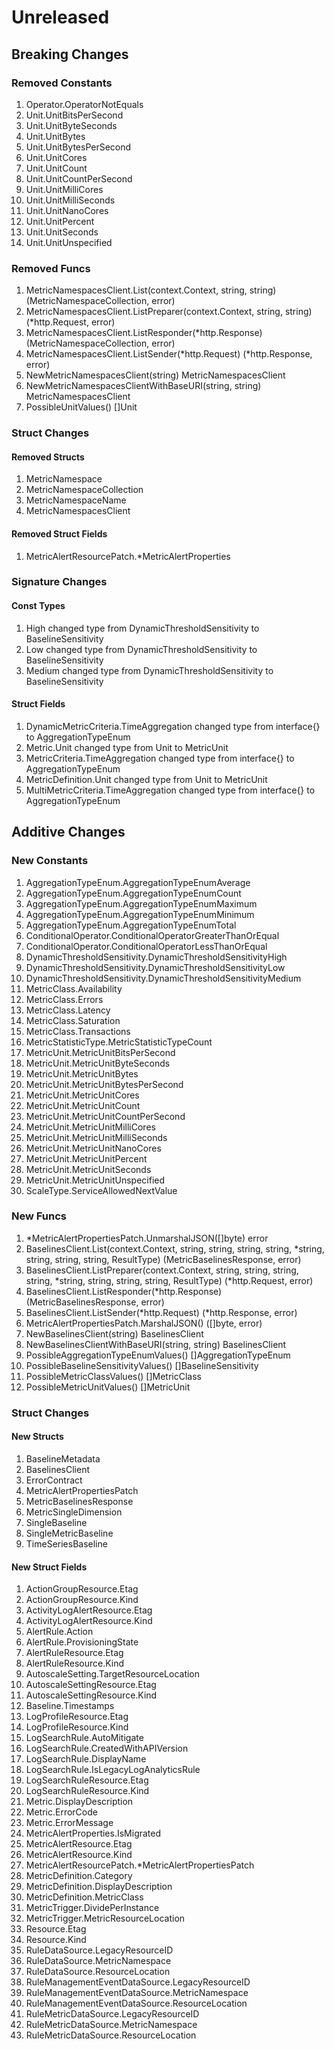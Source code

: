 # Unreleased

## Breaking Changes

### Removed Constants

1. Operator.OperatorNotEquals
1. Unit.UnitBitsPerSecond
1. Unit.UnitByteSeconds
1. Unit.UnitBytes
1. Unit.UnitBytesPerSecond
1. Unit.UnitCores
1. Unit.UnitCount
1. Unit.UnitCountPerSecond
1. Unit.UnitMilliCores
1. Unit.UnitMilliSeconds
1. Unit.UnitNanoCores
1. Unit.UnitPercent
1. Unit.UnitSeconds
1. Unit.UnitUnspecified

### Removed Funcs

1. MetricNamespacesClient.List(context.Context, string, string) (MetricNamespaceCollection, error)
1. MetricNamespacesClient.ListPreparer(context.Context, string, string) (*http.Request, error)
1. MetricNamespacesClient.ListResponder(*http.Response) (MetricNamespaceCollection, error)
1. MetricNamespacesClient.ListSender(*http.Request) (*http.Response, error)
1. NewMetricNamespacesClient(string) MetricNamespacesClient
1. NewMetricNamespacesClientWithBaseURI(string, string) MetricNamespacesClient
1. PossibleUnitValues() []Unit

### Struct Changes

#### Removed Structs

1. MetricNamespace
1. MetricNamespaceCollection
1. MetricNamespaceName
1. MetricNamespacesClient

#### Removed Struct Fields

1. MetricAlertResourcePatch.*MetricAlertProperties

### Signature Changes

#### Const Types

1. High changed type from DynamicThresholdSensitivity to BaselineSensitivity
1. Low changed type from DynamicThresholdSensitivity to BaselineSensitivity
1. Medium changed type from DynamicThresholdSensitivity to BaselineSensitivity

#### Struct Fields

1. DynamicMetricCriteria.TimeAggregation changed type from interface{} to AggregationTypeEnum
1. Metric.Unit changed type from Unit to MetricUnit
1. MetricCriteria.TimeAggregation changed type from interface{} to AggregationTypeEnum
1. MetricDefinition.Unit changed type from Unit to MetricUnit
1. MultiMetricCriteria.TimeAggregation changed type from interface{} to AggregationTypeEnum

## Additive Changes

### New Constants

1. AggregationTypeEnum.AggregationTypeEnumAverage
1. AggregationTypeEnum.AggregationTypeEnumCount
1. AggregationTypeEnum.AggregationTypeEnumMaximum
1. AggregationTypeEnum.AggregationTypeEnumMinimum
1. AggregationTypeEnum.AggregationTypeEnumTotal
1. ConditionalOperator.ConditionalOperatorGreaterThanOrEqual
1. ConditionalOperator.ConditionalOperatorLessThanOrEqual
1. DynamicThresholdSensitivity.DynamicThresholdSensitivityHigh
1. DynamicThresholdSensitivity.DynamicThresholdSensitivityLow
1. DynamicThresholdSensitivity.DynamicThresholdSensitivityMedium
1. MetricClass.Availability
1. MetricClass.Errors
1. MetricClass.Latency
1. MetricClass.Saturation
1. MetricClass.Transactions
1. MetricStatisticType.MetricStatisticTypeCount
1. MetricUnit.MetricUnitBitsPerSecond
1. MetricUnit.MetricUnitByteSeconds
1. MetricUnit.MetricUnitBytes
1. MetricUnit.MetricUnitBytesPerSecond
1. MetricUnit.MetricUnitCores
1. MetricUnit.MetricUnitCount
1. MetricUnit.MetricUnitCountPerSecond
1. MetricUnit.MetricUnitMilliCores
1. MetricUnit.MetricUnitMilliSeconds
1. MetricUnit.MetricUnitNanoCores
1. MetricUnit.MetricUnitPercent
1. MetricUnit.MetricUnitSeconds
1. MetricUnit.MetricUnitUnspecified
1. ScaleType.ServiceAllowedNextValue

### New Funcs

1. *MetricAlertPropertiesPatch.UnmarshalJSON([]byte) error
1. BaselinesClient.List(context.Context, string, string, string, string, *string, string, string, string, ResultType) (MetricBaselinesResponse, error)
1. BaselinesClient.ListPreparer(context.Context, string, string, string, string, *string, string, string, string, ResultType) (*http.Request, error)
1. BaselinesClient.ListResponder(*http.Response) (MetricBaselinesResponse, error)
1. BaselinesClient.ListSender(*http.Request) (*http.Response, error)
1. MetricAlertPropertiesPatch.MarshalJSON() ([]byte, error)
1. NewBaselinesClient(string) BaselinesClient
1. NewBaselinesClientWithBaseURI(string, string) BaselinesClient
1. PossibleAggregationTypeEnumValues() []AggregationTypeEnum
1. PossibleBaselineSensitivityValues() []BaselineSensitivity
1. PossibleMetricClassValues() []MetricClass
1. PossibleMetricUnitValues() []MetricUnit

### Struct Changes

#### New Structs

1. BaselineMetadata
1. BaselinesClient
1. ErrorContract
1. MetricAlertPropertiesPatch
1. MetricBaselinesResponse
1. MetricSingleDimension
1. SingleBaseline
1. SingleMetricBaseline
1. TimeSeriesBaseline

#### New Struct Fields

1. ActionGroupResource.Etag
1. ActionGroupResource.Kind
1. ActivityLogAlertResource.Etag
1. ActivityLogAlertResource.Kind
1. AlertRule.Action
1. AlertRule.ProvisioningState
1. AlertRuleResource.Etag
1. AlertRuleResource.Kind
1. AutoscaleSetting.TargetResourceLocation
1. AutoscaleSettingResource.Etag
1. AutoscaleSettingResource.Kind
1. Baseline.Timestamps
1. LogProfileResource.Etag
1. LogProfileResource.Kind
1. LogSearchRule.AutoMitigate
1. LogSearchRule.CreatedWithAPIVersion
1. LogSearchRule.DisplayName
1. LogSearchRule.IsLegacyLogAnalyticsRule
1. LogSearchRuleResource.Etag
1. LogSearchRuleResource.Kind
1. Metric.DisplayDescription
1. Metric.ErrorCode
1. Metric.ErrorMessage
1. MetricAlertProperties.IsMigrated
1. MetricAlertResource.Etag
1. MetricAlertResource.Kind
1. MetricAlertResourcePatch.*MetricAlertPropertiesPatch
1. MetricDefinition.Category
1. MetricDefinition.DisplayDescription
1. MetricDefinition.MetricClass
1. MetricTrigger.DividePerInstance
1. MetricTrigger.MetricResourceLocation
1. Resource.Etag
1. Resource.Kind
1. RuleDataSource.LegacyResourceID
1. RuleDataSource.MetricNamespace
1. RuleDataSource.ResourceLocation
1. RuleManagementEventDataSource.LegacyResourceID
1. RuleManagementEventDataSource.MetricNamespace
1. RuleManagementEventDataSource.ResourceLocation
1. RuleMetricDataSource.LegacyResourceID
1. RuleMetricDataSource.MetricNamespace
1. RuleMetricDataSource.ResourceLocation
